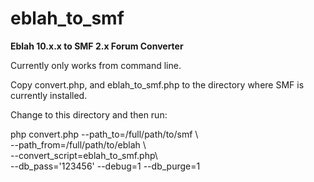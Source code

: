 eblah_to_smf
============

**Eblah 10.x.x to SMF 2.x Forum Converter**

Currently only works from command line. 

Copy convert.php, and eblah_to_smf.php to the directory where SMF is currently installed. 

Change to this directory and then run:

php convert.php --path_to=/full/path/to/smf \ <br>
--path_from=/full/path/to/eblah \ <br>
--convert_script=eblah_to_smf.php\ <br>
--db_pass='123456' --debug=1 --db_purge=1
